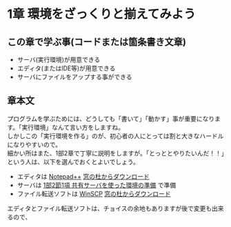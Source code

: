 # 1章 環境をざっくりと揃えてみよう

## この章で学ぶ事(コードまたは箇条書き文章)

- サーバ(実行環境)が用意できる
- エディタ(またはIDE等)が用意できる
- サーバにファイルをアップする事ができる

## 章本文

プログラムを学ぶためには、どうしても「書いて」「動かす」事が重要になります。「実行環境」なんて言い方をしますね。  
しかしこの「実行環境を作る」のが、初心者の人にとっては割と大きなハードルになりやすいので。  
細かい所はまた、1部2章で丁寧に説明をしますが。「とっととやりたいんだ！！」という人は、以下を選んでおくとよいでしょう。  

- エディタは [Notepad++](https://notepad-plus-plus.org/downloads/) [窓の杜からダウンロード](https://forest.watch.impress.co.jp/library/software/notepadplusp/)
- サーバは [1部2節1項 共有サーバを使った環境の準備]() で準備
- ファイル転送ソフトは [WinSCP](https://ja.osdn.net/projects/winscp/releases/) [窓の杜からダウンロード](https://forest.watch.impress.co.jp/library/software/winscp/)

エディタとファイル転送ソフトは、チョイスの余地もありますが後で変更も出来るので、


